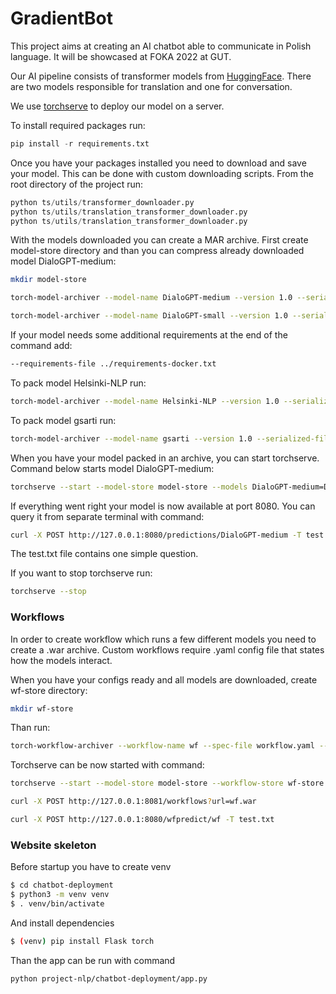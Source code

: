 # GradientBot
This project aims at creating an AI chatbot able to communicate in Polish language. It will be showcased at FOKA 2022 at GUT. 

Our AI pipeline consists of transformer models from [HuggingFace](https://huggingface.co). There are two models responsible for translation and one for conversation.

We use [torchserve](https://github.com/pytorch/serve) to deploy our model on a server.

To install required packages run:
```python
pip install -r requirements.txt
```

Once you have your packages installed you need to download and save your model. This can be done with custom downloading scripts. From the root directory of the project run:
```python
python ts/utils/transformer_downloader.py
python ts/utils/translation_transformer_downloader.py
python ts/utils/translation_transformer_downloader.py
```
With the models downloaded you can create a MAR archive. First create model-store directory and than you can compress already downloaded model DialoGPT-medium:
```bash
mkdir model-store
```
```bash
torch-model-archiver --model-name DialoGPT-medium --version 1.0 --serialized-file models/DialoGPT-medium/pytorch_model.bin --handler handlers/conversation_handler.py --extra-files 'models/DialoGPT-medium/config.json,./models/DialoGPT-medium/vocab.json,./models/DialoGPT-medium/tokenizer.json,models/DialoGPT-medium/tokenizer_config.json,models/DialoGPT-medium/special_tokens_map.json' --export-path ./model-store -f 
```
```bash
torch-model-archiver --model-name DialoGPT-small --version 1.0 --serialized-file models/DialoGPT-small/pytorch_model.bin --handler handlers/conversation_handler.py --extra-files 'models/DialoGPT-small/config.json,./models/DialoGPT-small/vocab.json,./models/DialoGPT-small/tokenizer.json,models/DialoGPT-small/tokenizer_config.json,models/DialoGPT-small/special_tokens_map.json' --export-path ./model-store -f
```
If your model needs some additional requirements at the end of the command add:
```bash
--requirements-file ../requirements-docker.txt
```

To pack model Helsinki-NLP run:
```bash
torch-model-archiver --model-name Helsinki-NLP --version 1.0 --serialized-file models/Helsinki-NLP/pytorch_model.bin --handler handlers/TranslationHandler.py --extra-files 'models/Helsinki-NLP/config.json,./models/Helsinki-NLP/vocab.json,models/Helsinki-NLP/tokenizer_config.json,models/Helsinki-NLP/special_tokens_map.json,./handlers/setup_config.json,models/Helsinki-NLP/source.spm,models/Helsinki-NLP/target.spm' --export-path model-store -f
```
To pack model gsarti run:
```bash
torch-model-archiver --model-name gsarti --version 1.0 --serialized-file models/gsarti/pytorch_model.bin --handler handlers/TranslationHandler.py --extra-files 'models/gsarti/config.json,./models/gsarti/vocab.json,models/gsarti/tokenizer_config.json,models/gsarti/special_tokens_map.json,./handlers/setup_config.json,models/gsarti/source.spm,models/gsarti/target.spm' --export-path model-store -f
```
When you have your model packed in an archive, you can start torchserve. Command below starts model DialoGPT-medium:

```bash
torchserve --start --model-store model-store --models DialoGPT-medium=DialoGPT-medium.mar
```
If everything went right your model is now available at port 8080.
You can query it from separate terminal with command:
```bash
curl -X POST http://127.0.0.1:8080/predictions/DialoGPT-medium -T test.txt
```
The test.txt file contains one simple question.

If you want to stop torchserve run:
```bash
torchserve --stop
```
### Workflows

In order to create workflow which runs a few different models you need to create a .war archive. Custom workflows require .yaml config file that states how the models interact.

When you have your configs ready and all models are downloaded, create wf-store directory:
```bash
mkdir wf-store
```
Than run:
```bash
torch-workflow-archiver --workflow-name wf --spec-file workflow.yaml --handler handlers/workflow_handler.py --export-path wf-store -f
```
Torchserve can be now started with command:
```bash
torchserve --start --model-store model-store --workflow-store wf-store --ts-config ../config/config.properties --ncs
```
```bash
curl -X POST http://127.0.0.1:8081/workflows?url=wf.war
```
```bash
curl -X POST http://127.0.0.1:8080/wfpredict/wf -T test.txt
```
### Website skeleton
Before startup you have to create venv
```bash
$ cd chatbot-deployment
$ python3 -m venv venv
$ . venv/bin/activate
```
And install dependencies
```bash
$ (venv) pip install Flask torch
```

Than the app can be run with command
```bash
python project-nlp/chatbot-deployment/app.py
```

